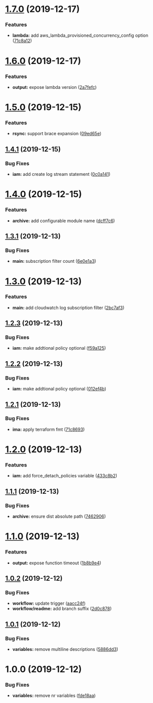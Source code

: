 # [1.7.0](https://github.com/enter-at/terraform-aws-lambda/compare/v1.6.0...v1.7.0) (2019-12-17)


### Features

* **lambda:** add aws_lambda_provisioned_concurrency_config option ([71c8a12](https://github.com/enter-at/terraform-aws-lambda/commit/71c8a12893e2580061d647a2b360de7143751c24))

# [1.6.0](https://github.com/enter-at/terraform-aws-lambda/compare/v1.5.0...v1.6.0) (2019-12-17)


### Features

* **output:** expose lambda version ([2a7fefc](https://github.com/enter-at/terraform-aws-lambda/commit/2a7fefc067e2a6955bac24898b006521b1df008f))

# [1.5.0](https://github.com/enter-at/terraform-aws-lambda/compare/v1.4.1...v1.5.0) (2019-12-15)


### Features

* **rsync:** support brace expansion ([09ed65e](https://github.com/enter-at/terraform-aws-lambda/commit/09ed65e9d16f9117fc1187f55801bea5548802f1))

## [1.4.1](https://github.com/enter-at/terraform-aws-lambda/compare/v1.4.0...v1.4.1) (2019-12-15)


### Bug Fixes

* **iam:** add create log stream statement ([0c0a141](https://github.com/enter-at/terraform-aws-lambda/commit/0c0a141f06800dd0344720f5b7f1f154b404b47d))

# [1.4.0](https://github.com/enter-at/terraform-aws-lambda/compare/v1.3.1...v1.4.0) (2019-12-15)


### Features

* **archive:** add configurable module name ([dcff7c6](https://github.com/enter-at/terraform-aws-lambda/commit/dcff7c67b671f9be75b305e4d4362f47dbe6f4b4))

## [1.3.1](https://github.com/enter-at/terraform-aws-lambda/compare/v1.3.0...v1.3.1) (2019-12-13)


### Bug Fixes

* **main:** subscription filter count ([6e0e1a3](https://github.com/enter-at/terraform-aws-lambda/commit/6e0e1a3ff7648219360a0dadce86dc32d6c7ebd5))

# [1.3.0](https://github.com/enter-at/terraform-aws-lambda/compare/v1.2.3...v1.3.0) (2019-12-13)


### Features

* **main:** add cloudwatch log subscription filter ([2bc7af3](https://github.com/enter-at/terraform-aws-lambda/commit/2bc7af38895b6a631955fa51b4477b4905a13b5f))

## [1.2.3](https://github.com/enter-at/terraform-aws-lambda/compare/v1.2.2...v1.2.3) (2019-12-13)


### Bug Fixes

* **iam:** make addtional policy optional ([f59a125](https://github.com/enter-at/terraform-aws-lambda/commit/f59a1257f1f8fcb8844bd8464e967046d9f9cd44))

## [1.2.2](https://github.com/enter-at/terraform-aws-lambda/compare/v1.2.1...v1.2.2) (2019-12-13)


### Bug Fixes

* **iam:** make addtional policy optional ([012ef4b](https://github.com/enter-at/terraform-aws-lambda/commit/012ef4b99db420578c231381f3e9c975205a142e))

## [1.2.1](https://github.com/enter-at/terraform-aws-lambda/compare/v1.2.0...v1.2.1) (2019-12-13)


### Bug Fixes

* **ima:** apply terraform fmt ([71c8693](https://github.com/enter-at/terraform-aws-lambda/commit/71c8693fe708cb742608415e7052e6e61f67e1b9))

# [1.2.0](https://github.com/enter-at/terraform-aws-lambda/compare/v1.1.1...v1.2.0) (2019-12-13)


### Features

* **iam:** add force_detach_policies variable ([433c8b2](https://github.com/enter-at/terraform-aws-lambda/commit/433c8b2f81876fc7439924b9c24f9382789e5330))

## [1.1.1](https://github.com/enter-at/terraform-aws-lambda/compare/v1.1.0...v1.1.1) (2019-12-13)


### Bug Fixes

* **archive:** ensure dist absolute path ([7462906](https://github.com/enter-at/terraform-aws-lambda/commit/7462906a02a949fe3bb755bf228892c0fb34d0b2))

# [1.1.0](https://github.com/enter-at/terraform-aws-lambda/compare/v1.0.2...v1.1.0) (2019-12-13)


### Features

* **output:** expose function timeout ([1b8b9e4](https://github.com/enter-at/terraform-aws-lambda/commit/1b8b9e4960e3f2881cf0490a93b3f8494e7ee1ac))

## [1.0.2](https://github.com/enter-at/terraform-aws-lambda/compare/v1.0.1...v1.0.2) (2019-12-12)


### Bug Fixes

* **workflow:** update trigger ([aacc24f](https://github.com/enter-at/terraform-aws-lambda/commit/aacc24fce72ef020d4571e846a18b4bfe822d678))
* **workflow/readme:** add branch suffix ([2d0c878](https://github.com/enter-at/terraform-aws-lambda/commit/2d0c878e3e31816e047dc5bb3452c6824bb53195))

## [1.0.1](https://github.com/enter-at/terraform-aws-lambda/compare/v1.0.0...v1.0.1) (2019-12-12)


### Bug Fixes

* **variables:** remove multiline descriptions ([5886dd3](https://github.com/enter-at/terraform-aws-lambda/commit/5886dd37e9658a60595029e342d4301562981c84))

# 1.0.0 (2019-12-12)


### Bug Fixes

* **variables:** remove nr variables ([fde18aa](https://github.com/enter-at/terraform-aws-lambda/commit/fde18aabea3cfa3871023aad593e462a805ed7a6))
